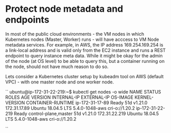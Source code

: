# Protect node metadata and endpoints

In most of the public cloud environments - the VM nodes in which Kubernetes nodes (Master, Worker) runs - will have acccess to VM Node metadata services. For example, in AWS, the IP address 169.254.169.254 is a link-local address and is valid only from the EC2 instance and runs a REST endpoint to query instance meta data. While it might be okay for the admin of the node (at OS level) to be able to query this, but a container running on the node, should not have much reason to do so. 

Lets consider a Kubernetes cluster setup by kubeadm tool on AWS (default VPC) - with one master node and one worker node.

``
ubuntu@ip-172-31-22-219:~$ kubectl get nodes -o wide
NAME               STATUS   ROLES                  AGE   VERSION   INTERNAL-IP     EXTERNAL-IP   OS-IMAGE             KERNEL-VERSION   CONTAINER-RUNTIME
ip-172-31-17-89    Ready    <none>                 51d   v1.21.0   172.31.17.89    <none>        Ubuntu 18.04.5 LTS   5.4.0-1048-aws   cri-o://1.20.2
ip-172-31-22-219   Ready    control-plane,master   51d   v1.21.0   172.31.22.219   <none>        Ubuntu 18.04.5 LTS   5.4.0-1048-aws   cri-o://1.20.2

``
